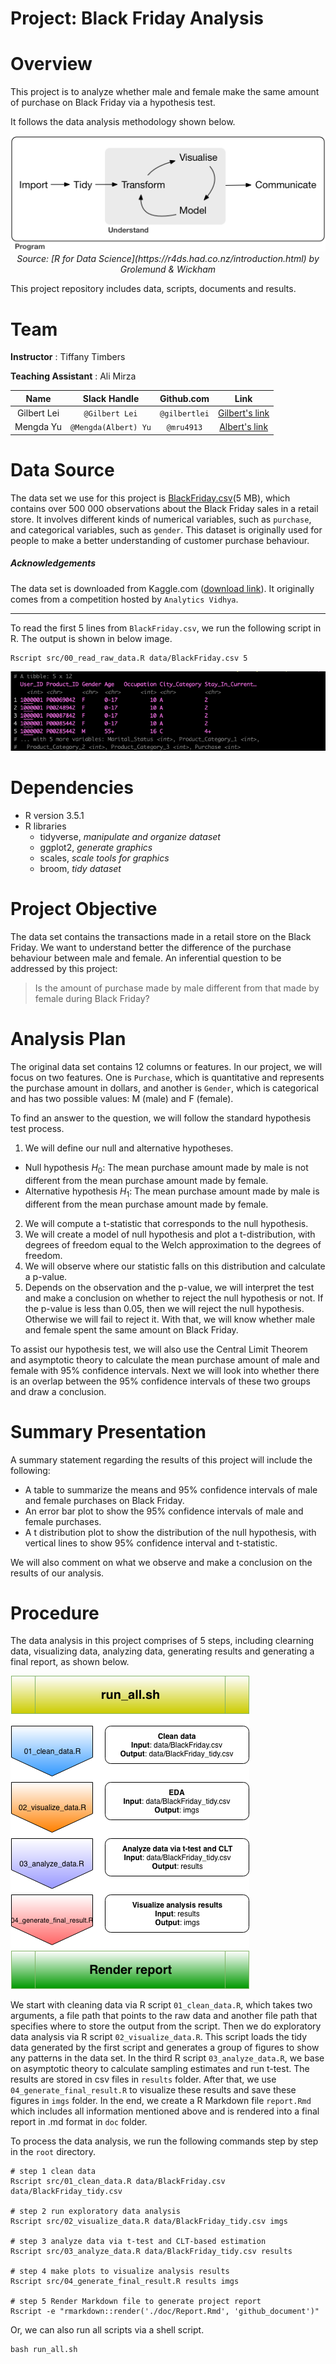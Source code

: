 # Project: Black Friday Analysis

# Overview

This project is to analyze whether male and female make the same amount of purchase on Black Friday via a hypothesis test.

It follows the data analysis methodology shown below.  

<center><img src="imgs/data-science.png"> </center>
<center><i>Source: [R for Data Science](https://r4ds.had.co.nz/introduction.html) by Grolemund & Wickham</i></center>


This project repository includes data, scripts, documents and results.

# Team

__Instructor__ : Tiffany Timbers

__Teaching Assistant__ : Ali Mirza

| Name  | Slack Handle | Github.com | Link |
| :------: | :---: | :----------: | :---: |
| Gilbert Lei | `@Gilbert Lei` | `@gilbertlei` | [Gilbert's link](https://github.ubc.ca/mds-2018-19/DSCI_522_proposal_junxiong)|
| Mengda Yu | `@Mengda(Albert) Yu` | `@mru4913` | [Albert's link](https://github.com/mru4913/DSCI_522_BlackFriday_Analysis) |

# Data Source

The data set we use for this project is [BlackFriday.csv](https://www.kaggle.com/mehdidag/black-friday)(5 MB), which contains over 500 000 observations about the Black Friday sales in a retail store. It involves different kinds of numerical variables, such as `purchase`, and categorical variables, such as `gender`. This dataset is originally used for people to make a better understanding of customer purchase behaviour.

##### Acknowledgements

The data set is downloaded from Kaggle.com ([download link](https://www.kaggle.com/mehdidag/black-friday)). It
originally comes from a competition hosted by `Analytics Vidhya`.

---
To read the first 5 lines from `BlackFriday.csv`, we run the following script in R. The output is shown in below image.

```
Rscript src/00_read_raw_data.R data/BlackFriday.csv 5
```
![raw data](./imgs/read_raw_data_R.png)

# Dependencies

- R version 3.5.1
- R libraries
  - tidyverse, *manipulate and organize dataset*
  - ggplot2, *generate graphics*
  - scales, *scale tools for graphics*
  - broom, *tidy dataset*

# Project Objective

The data set contains the transactions made in a retail store on the Black Friday. We want to understand better the difference of the purchase behaviour between male and female. An inferential question to be addressed by this project:

> Is the amount of purchase made by male different from that made by female during Black Friday?

# Analysis Plan

The original data set contains 12 columns or features. In our project, we will focus on two features. One is `Purchase`, which is quantitative and represents the purchase amount in dollars, and another is `Gender`, which is categorical and has two possible values: M (male) and F (female).

To find an answer to the question, we will follow the standard hypothesis test process.

1. We will define our null and alternative hypotheses.
  - Null hypothesis $H_0$: The mean purchase amount made by male is not different from the mean purchase amount made by female.
  - Alternative hypothesis $H_1$: The mean purchase amount made by male is different from the mean purchase amount made by female.
2. We will compute a t-statistic that corresponds to the null hypothesis.
3. We will create a model of null hypothesis and plot a t-distribution, with degrees of freedom equal to the Welch approximation to the degrees of freedom.
4. We will observe where our statistic falls on this distribution and calculate a p-value.
5. Depends on the observation and the p-value, we will interpret the test and make a conclusion on whether to reject the null hypothesis or not. If the p-value is less than 0.05, then we will reject the null hypothesis. Otherwise we will fail to reject it. With that, we will know whether male and female spent the same amount on Black Friday.  

To assist our hypothesis test, we will also use the Central Limit Theorem and asymptotic theory to calculate the mean purchase amount of male and female with 95% confidence intervals. Next we will look into whether there is an overlap between the 95% confidence intervals of these two groups and draw a conclusion.

# Summary Presentation

A summary statement regarding the results of this project will include the following:

- A table to summarize the means and 95% confidence intervals of male and female purchases on Black Friday.  
- An error bar plot to show the 95% confidence intervals of male and female purchases.  
- A t distribution plot to show the distribution of the null hypothesis, with vertical lines to show 95% confidence interval and t-statistic.  

We will also comment on what we observe and make a conclusion on the results of our analysis.

# Procedure

The data analysis in this project comprises of 5 steps, including clearning data, visualizing data, analyzing data, generating results and generating a final report, as shown below.

![](imgs/procedure2.png)

We start with cleaning data via R script `01_clean_data.R`, which takes two arguments, a file path that points to the raw data and another file path that specifies where to store the output from the script. Then we do exploratory data analysis via R script `02_visualize_data.R`. This script loads the tidy data generated by the first script and generates a group of figures to show any patterns in the data set. In the third R script `03_analyze_data.R`, we base on asymptotic theory to calculate sampling estimates and run t-test. The results are stored in csv files in `results` folder. After that, we use `04_generate_final_result.R` to visualize these results and save these figures in `imgs` folder. In the end, we create a R Markdown file `report.Rmd` which includes all information mentioned above and is rendered into a final report in .md format in `doc` folder.

To process the data analysis, we run the following commands step by step in the `root` directory.
```
# step 1 clean data
Rscript src/01_clean_data.R data/BlackFriday.csv data/BlackFriday_tidy.csv

# step 2 run exploratory data analysis
Rscript src/02_visualize_data.R data/BlackFriday_tidy.csv imgs

# step 3 analyze data via t-test and CLT-based estimation
Rscript src/03_analyze_data.R data/BlackFriday_tidy.csv results

# step 4 make plots to visualize analysis results
Rscript src/04_generate_final_result.R results imgs

# step 5 Render Markdown file to generate project report
Rscript -e "rmarkdown::render('./doc/Report.Rmd', 'github_document')"
```

Or, we can also run all scripts via a shell script.

```
bash run_all.sh
```

